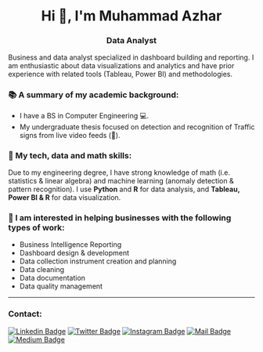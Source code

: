 <h1 align="center">Hi 👋, I'm Muhammad Azhar</h1>
<h3 align="center">Data Analyst</h3>

Business and data analyst specialized in dashboard building and reporting. I am enthusiastic about data visualizations and analytics and have prior experience with related tools (Tableau, Power BI) and methodologies.

###  📚 A summary of my academic background:
-  I have a BS in Computer Engineering 💻.
-  My undergraduate thesis focused on detection and recognition of Traffic signs from live video feeds (📸).

### 📝 My tech, data and math skills:
Due to my engineering degree, I have strong knowledge of math (i.e. statistics & linear algebra) and machine learning (anomaly detection & pattern recognition). 
I use **Python** and **R** for data analysis, and **Tableau, Power BI & R** for data visualization.

### 🌟 I am interested in helping businesses with the following types of work:
* Business Intelligence Reporting
* Dashboard design & development
* Data collection instrument creation and planning
* Data cleaning
* Data documentation
* Data quality management 

***

### Contact: <br/>

[![Linkedin Badge](https://img.shields.io/badge/linkedin-0077B5?style=for-the-badge&logo=linkedin&logoColor=white)](https://linkedin.com/in/imagineazhar)
[![Twitter Badge](https://img.shields.io/badge/twitter-1DA1F2?style=for-the-badge&logo=twitter&logoColor=white)](https://twitter.com/imagineazhar)
[![Instagram Badge](https://img.shields.io/badge/instagram-E4405F?style=for-the-badge&logo=instagram&logoColor=white)](https://instagram.com/grinch__101)
[![Mail Badge](https://img.shields.io/badge/Gmail-D14836?style=for-the-badge&logo=gmail&logoColor=white)](mailto:2muhammadazhar@gmail.com)
[![Medium Badge](https://img.shields.io/badge/Medium-12100E?style=for-the-badge&logo=medium&logoColor=white)](https://medium.com/@imagineazhar)



